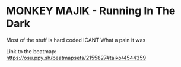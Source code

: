 # MONKEY MAJIK - Running In The Dark
Most of the stuff is hard coded ICANT
What a pain it was

Link to the beatmap: https://osu.ppy.sh/beatmapsets/2155827#taiko/4544359
